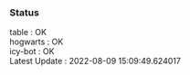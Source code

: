 ### Status


table : OK  
hogwarts : OK  
icy-bot : OK  
Latest Update : 2022-08-09 15:09:49.624017
